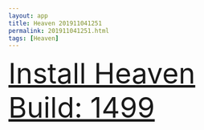 ```yaml
---
layout: app
title: Heaven 201911041251
permalink: 201911041251.html
tags: [Heaven]
---
```

<div class="pure-g">
    <div class="pure-u-1-1" style="font-size: 4em">
        <a class="pure-button-primary" href="itms-services://?action=download-manifest&url=https%3A%2F%2Flitsungyisigono.github.io%2FTestScript%2Fmanifests%2F201911041251.plist"><i class="fa fa-download" aria-hidden="true"></i>Install Heaven Build: 1499</a>
    </div>
</div>